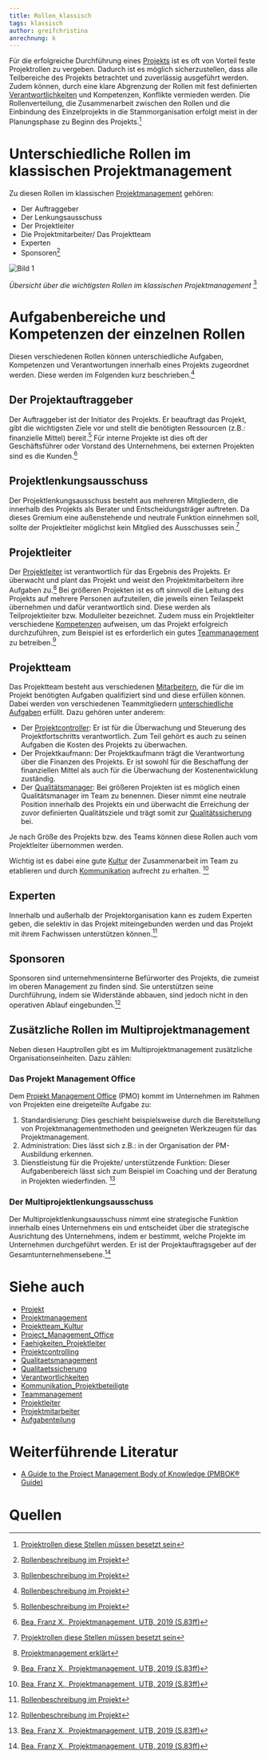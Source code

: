```yaml
---
title: Rollen_klassisch
tags: klassisch
author: greifchristina
anrechnung: k
---
```



Für die erfolgreiche Durchführung eines [Projekts](Projekt.md) ist es oft von Vorteil feste Projektrollen zu vergeben. Dadurch ist es möglich sicherzustellen, dass alle Teilbereiche des Projekts betrachtet und zuverlässig ausgeführt werden. Zudem können, durch eine klare Abgrenzung der Rollen mit fest definierten [Verantwortlichkeiten](Verantwortlichkeiten.md) und Kompetenzen, Konflikte vermieden werden. Die Rollenverteilung, die Zusammenarbeit zwischen den Rollen und die Einbindung des Einzelprojekts in die Stammorganisation erfolgt meist in der Planungsphase zu Beginn des Projekts.[^2]

# Unterschiedliche Rollen im klassischen Projektmanagement
Zu diesen Rollen im klassischen [Projektmanagement](Projektmanagement.md) gehören:
 
* Der Auftraggeber
* Der Lenkungsausschuss
* Der Projektleiter
* Die Projektmitarbeiter/ Das Projektteam
* Experten
* Sponsoren[^4]

![Bild 1](Rollen_klassisch/Bild_1.png)

*Übersicht über die wichtigsten Rollen im klassischen Projektmanagement* [^4]

# Aufgabenbereiche und Kompetenzen der einzelnen Rollen
Diesen verschiedenen Rollen können unterschiedliche Aufgaben, Kompetenzen und Verantwortungen innerhalb eines Projekts zugeordnet werden. Diese werden im Folgenden kurz beschrieben.[^4]

## Der Projektauftraggeber
Der Auftraggeber ist der Initiator des Projekts. Er beauftragt das Projekt, gibt die wichtigsten Ziele vor und stellt die benötigten Ressourcen (z.B.: finanzielle Mittel) bereit.[^4]
Für interne Projekte ist dies oft der Geschäftsführer oder Vorstand des Unternehmens, bei externen Projekten sind es die Kunden.[^1]

## Projektlenkungsausschuss
Der Projektlenkungsausschuss besteht aus mehreren Mitgliedern, die innerhalb des Projekts als Berater und Entscheidungsträger auftreten. Da dieses Gremium eine außenstehende und neutrale Funktion einnehmen soll, sollte der Projektleiter möglichst kein Mitglied des Ausschusses sein.[^2]

## Projektleiter
Der [Projektleiter](Projektleiter.md) ist verantwortlich für das Ergebnis des Projekts. Er überwacht und plant das Projekt und weist den Projektmitarbeitern ihre Aufgaben zu.[^3] Bei größeren Projekten ist es oft sinnvoll die Leitung des Projekts auf mehrere Personen aufzuteilen, die jeweils einen Teilaspekt übernehmen und dafür verantwortlich sind. Diese werden als Teilprojektleiter bzw. Modulleiter bezeichnet. Zudem muss ein Projektleiter verschiedene [Kompetenzen](Faehigkeiten_Projektleiter.md) aufweisen, um das Projekt erfolgreich durchzuführen, zum Beispiel ist es erforderlich ein gutes [Teammanagement](Teammanagement.md) zu betreiben.[^1]

## Projektteam
Das Projektteam besteht aus verschiedenen [Mitarbeitern](Projektmitarbeiter.md), die für die im Projekt benötigten Aufgaben qualifiziert sind und diese erfüllen können. Dabei werden von verschiedenen Teammitgliedern [unterschiedliche Aufgaben](Aufgabenteilung.md) erfüllt. Dazu gehören unter anderem:

* Der [Projektcontroller](Projektcontrolling.md): Er ist für die Überwachung und Steuerung des Projektfortschritts verantwortlich. Zum Teil gehört es auch zu seinen Aufgaben die Kosten des Projekts zu überwachen.
* Der Projektkaufmann: Der Projektkaufmann trägt die Verantwortung über die Finanzen des Projekts. Er ist sowohl für die Beschaffung der finanziellen Mittel als auch für die Überwachung der Kostenentwicklung zuständig.
* Der [Qualitätsmanager](Qualitaetsmanagement.md): Bei größeren Projekten ist es möglich einen Qualitätsmanager im Team zu benennen. Dieser nimmt eine neutrale Position innerhalb des Projekts ein und überwacht die Erreichung der zuvor definierten Qualitätsziele und trägt somit zur [Qualitätssicherung](Qualitaetssicherung.md) bei.

Je nach Größe des Projekts bzw. des Teams können diese Rollen auch vom Projektleiter übernommen werden.

Wichtig ist es dabei eine gute [Kultur](Projektteam_Kultur.md) der Zusammenarbeit im Team zu etablieren und durch [Kommunikation](Kommunikation_Projektbeteiligte.md) aufrecht zu erhalten. [^1]


## Experten
Innerhalb und außerhalb der Projektorganisation kann es zudem Experten geben, die selektiv in das Projekt miteingebunden werden und das Projekt mit ihrem Fachwissen unterstützen können.[^4]

## Sponsoren
Sponsoren sind unternehmensinterne Befürworter des Projekts, die zumeist im oberen Management zu finden sind. Sie unterstützen seine Durchführung, indem sie Widerstände abbauen, sind jedoch nicht in den operativen Ablauf eingebunden.[^4]

## Zusätzliche Rollen im Multiprojektmanagement
Neben diesen Hauptrollen gibt es im Multiprojektmanagement zusätzliche Organisationseinheiten. 
Dazu zählen:

### Das Projekt Management Office
Dem [Projekt Management Office](Project_Management_Office.md) (PMO) kommt im Unternehmen im Rahmen von Projekten eine dreigeteilte Aufgabe zu:
1. Standardisierung: Dies geschieht beispielsweise durch die Bereitstellung von Projektmanagementmethoden und geeigneten Werkzeugen für das Projektmanagement.
2. Administration: Dies lässt sich z.B.: in der Organisation der PM-Ausbildung erkennen.
3. Dienstleistung für die Projekte/ unterstützende Funktion: Dieser Aufgabenbereich lässt sich zum Beispiel im Coaching und der Beratung in Projekten wiederfinden.
[^1]

### Der Multiprojektlenkungsausschuss
Der Multiprojektlenkungsausschuss nimmt eine strategische Funktion innerhalb eines Unternehmens ein und entscheidet über die strategische Ausrichtung des Unternehmens, indem er bestimmt, welche Projekte im Unternehmen durchgeführt werden. Er ist der Projektauftragsgeber auf der Gesamtunternehmensebene.[^1]



# Siehe auch

* [Projekt](Projekt.md)
* [Projektmanagement](Projektmanagement.md)
* [Projektteam_Kultur](Projektteam_Kultur.md)
* [Project_Management_Office](Project_Management_Office.md)
* [Faehigkeiten_Projektleiter](Faehigkeiten_Projektleiter.md)
* [Projektcontrolling](Projektcontrolling.md)
* [Qualitaetsmanagement](Qualitaetsmanagement.md)
* [Qualitaetssicherung](Qualitaetssicherung.md)
* [Verantwortlichkeiten](Verantwortlichkeiten.md)
* [Kommunikation_Projektbeteiligte](Kommunikation_Projektbeteiligte.md)
* [Teammanagement](Teammanagement.md)
* [Projektleiter](Projektleiter.md)
* [Projektmitarbeiter](Projektmitarbeiter.md)
* [Aufgabenteilung](Aufgabenteilung.md)

# Weiterführende Literatur

* [A Guide to the Project Management Body of Knowledge (PMBOK® Guide)](https://www.pmi.org/pmbok-guide-standards/foundational/PMBOK)

# Quellen

[^1]: [Bea, Franz X., Projektmanagement, UTB, 2019 (S.83ff)](https://elibrary.utb.de/doi/book/10.36198/9783838587066) 
[^2]: [Projektrollen diese Stellen müssen besetzt sein](https://projekte-leicht-gemacht.de/blog/methoden/projektorganisation/rollen-im-projekt-diese-stellen-muessen-besetzt-sein/)
[^3]: [Projektmanagement erklärt](https://omr.com/de/projektmanagement/#Welche%20Projektbeteiligten%20bzw.%20Projektrollen%20gibt%20es?)
[^4]: [Rollenbeschreibung im Projekt](https://projektmanagement24.de/rollenbeschreibung-im-projekt-als-powerpoint-vorlage-zum-download)
